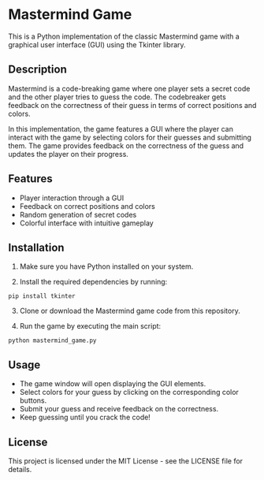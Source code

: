 # Mastermind Game
This is a Python implementation of the classic Mastermind game with a graphical user interface (GUI) using the Tkinter library.

## Description
Mastermind is a code-breaking game where one player sets a secret code and the other player tries to guess the code. The codebreaker gets feedback on the correctness of their guess in terms of correct positions and colors.

In this implementation, the game features a GUI where the player can interact with the game by selecting colors for their guesses and submitting them. The game provides feedback on the correctness of the guess and updates the player on their progress.

## Features
- Player interaction through a GUI
- Feedback on correct positions and colors
- Random generation of secret codes
- Colorful interface with intuitive gameplay

## Installation
1. Make sure you have Python installed on your system.

2. Install the required dependencies by running:

` pip install tkinter `

3. Clone or download the Mastermind game code from this repository.

4. Run the game by executing the main script:

`python mastermind_game.py`

## Usage
+ The game window will open displaying the GUI elements.
+ Select colors for your guess by clicking on the corresponding color buttons.
+ Submit your guess and receive feedback on the correctness.
+ Keep guessing until you crack the code!
## License
This project is licensed under the MIT License - see the LICENSE file for details.
